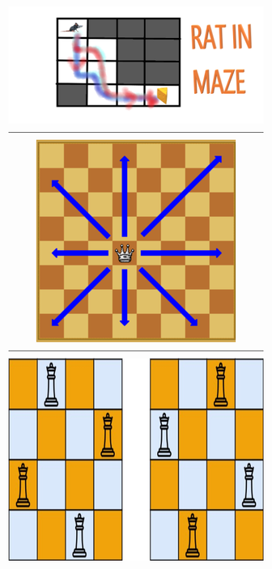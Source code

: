 <img src="Images/rat.png" width="1350"/>
<hr>
<p align="center">
<img src="Images/image-98.png" height="400" />
  </p>
<hr>
<p align="center">
<img src="Images/queens.jpg" height="400" />
  </p>
